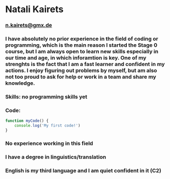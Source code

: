 # Natali Kairets
### n.kairets@gmx.de
### I have absolutely no prior experience in the field of coding or programming, which is the main reason I started the Stage 0 course, but I am always open to learn new skills especially in our time and age, in which inforamtion is key. One of my strenghts is the fact that I am a fast learner and confident in my actions. I enjoy figuring out problems by myself, but am also not too proud to ask for help or work in a team and share my knowledge.
### Skills: no programming skills yet
### Code:

```javascript
function myCode() {
    console.log('My first code!')
}
```

### No experience working in this field
### I have a degree in linguistics/translation
### English is my third language and I am quiet confident in it (C2)